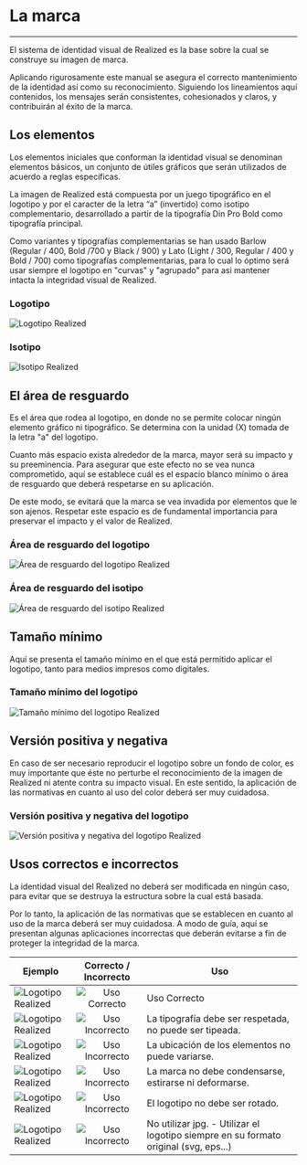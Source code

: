 # La marca
---

El sistema de identidad visual de Realized es la base sobre la cual se construye su imagen de marca.

Aplicando rigurosamente este manual se asegura el correcto mantenimiento de la identidad así como su reconocimiento. Siguiendo los lineamientos aquí contenidos, los mensajes serán consistentes, cohesionados y claros, y contribuirán al éxito de la marca.

## Los elementos

Los elementos iniciales que conforman la identidad visual se denominan elementos básicos, un conjunto de útiles gráficos que serán utilizados de acuerdo a reglas específicas.

La imagen de Realized está compuesta por un juego tipográfico en el logotipo y por el caracter de la letra “a” (invertido) como isotipo complementario, desarrollado a partir de la tipografía Din Pro Bold como tipografía principal.

Como variantes y tipografías complementarias se han usado Barlow (Regular / 400, Bold /700 y Black / 900) y Lato (Light / 300, Regular / 400 y Bold / 700) como tipografías complementarias, para lo cual lo óptimo será usar siempre el logotipo en "curvas" y "agrupado" para asi mantener intacta la integridad visual de Realized.

### Logotipo
![Logotipo Realized](http://thonet.realized.es/doc/img/brand/ico-realized-area.svg "Logo Realized")

### Isotipo
![Isotipo Realized](http://thonet.realized.es/doc/img/brand/iso-realized-area.svg "Isotipo Realized")

## El área de resguardo

Es el área que rodea al logotipo, en donde no se permite colocar ningún elemento gráfico ni tipográfico.
Se determina con la unidad (X) tomada de la letra "a" del logotipo.

Cuanto más espacio exista alrededor de la marca, mayor será su impacto y su preeminencia. Para asegurar que este efecto no se vea nunca comprometido, aquí se establece cuál es el espacio blanco mínimo o área de resguardo que deberá respetarse en su aplicación.

De este modo, se evitará que la marca se vea invadida por elementos que le son ajenos.
Respetar este espacio es de fundamental importancia para preservar el impacto y el valor de Realized.

### Área de resguardo del logotipo
![Área de resguardo del logotipo Realized](http://thonet.realized.es/doc/img/brand/ico-realized-area-reserva.svg "Área de reserva del logotipo Realized")

### Área de resguardo del isotipo
![Área de resguardo del isotipo Realized](http://thonet.realized.es/doc/img/brand/iso-realized-area-reserva.svg "Área de reserva del isotipo Realized")

## Tamaño mínimo

Aquí se presenta el tamaño mínimo en el que está permitido aplicar el logotipo, tanto para medios impresos como digitales.

### Tamaño mínimo del logotipo
![Tamaño mínimo del logotipo Realized](http://thonet.realized.es/doc/img/brand/tamano-minimo.svg "Tamaño mínimo del logotipo Realized")


## Versión positiva y negativa

En caso de ser necesario reproducir el logotipo sobre un fondo de color, es muy importante que éste no perturbe el reconocimiento de la imagen de Realized ni atente contra su impacto visual. En este sentido, la aplicación de las normativas en cuanto al uso del color deberá ser muy cuidadosa.

### Versión positiva y negativa del logotipo
![Versión positiva y negativa del logotipo Realized](http://thonet.realized.es/doc/img/brand/logotipo-positivo-negativo.svg "Versión positiva y negativa del logotipo Realized")

## Usos correctos e incorrectos

La identidad visual del Realized no deberá ser modificada en ningún caso, para evitar que se destruya la estructura sobre la cual está basada.

Por lo tanto, la aplicación de las normativas que se establecen en cuanto al uso de la marca deberá ser muy cuidadosa. A modo de guía, aquí se presentan algunas aplicaciones incorrectas que deberán evitarse a fin de proteger la integridad de la marca.

| Ejemplo    | Correcto / Incorrecto           | Uso        |
| -----------|:-------------------------------:| -----------|
| ![Logotipo Realized](http://thonet.realized.es/doc/img/brand/ico-realized.svg "logotipo Realized") | ![Uso Correcto](http://thonet.realized.es/doc/img/brand/uso-correcto.svg "Uso correcto logotipo Realized") | Uso Correcto |
| ![Logotipo Realized](http://thonet.realized.es/doc/img/brand/01-uso-realized.svg "logotipo Realized") | ![Uso Incorrecto](http://thonet.realized.es/doc/img/brand/uso-incorrecto.svg "Uso incorrecto logotipo Realized") | La tipografía debe ser respetada, no puede ser tipeada. |
| ![Logotipo Realized](http://thonet.realized.es/doc/img/brand/02-uso-realized.svg "logotipo Realized") | ![Uso Incorrecto](http://thonet.realized.es/doc/img/brand/uso-incorrecto.svg "Uso incorrecto logotipo Realized") | La ubicación de los elementos no puede variarse. |
| ![Logotipo Realized](http://thonet.realized.es/doc/img/brand/03-uso-realized.svg "logotipo Realized") | ![Uso Incorrecto](http://thonet.realized.es/doc/img/brand/uso-incorrecto.svg "Uso incorrecto logotipo Realized") | La marca no debe condensarse, estirarse ni deformarse. |
| ![Logotipo Realized](http://thonet.realized.es/doc/img/brand/04-uso-realized.svg "logotipo Realized") | ![Uso Incorrecto](http://thonet.realized.es/doc/img/brand/uso-incorrecto.svg "Uso incorrecto logotipo Realized") | El logotipo no debe ser rotado. |
| ![Logotipo Realized](http://thonet.realized.es/doc/img/brand/05-uso-realized.svg "logotipo Realized") | ![Uso Incorrecto](http://thonet.realized.es/doc/img/brand/uso-incorrecto.svg "Uso incorrecto logotipo Realized") | No utilizar jpg. - Utilizar el logotipo siempre en su formato original (svg, eps...) |
